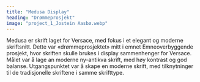 ```yaml
---
title: "Medusa Display"
heading: "Drømmeprosjekt"
image: "project_1_Jostein Aasbø.webp"
---
```


Medusa er skrift laget for Versace, med fokus i et elegant og moderne skriftsnitt. Dette var «drømmeprosjektet» mitt i emnet Emneoverbyggende prosjekt, hvor skriften skulle brukes i display sammenhenger for Versace. Målet var å lage an moderne ny-antikva skrift, med høy kontrast og god balanse. Utgangspunktet var å skape en moderne skrift, med tilknytninger til de tradisjonelle skriftene i samme skrifttype.
